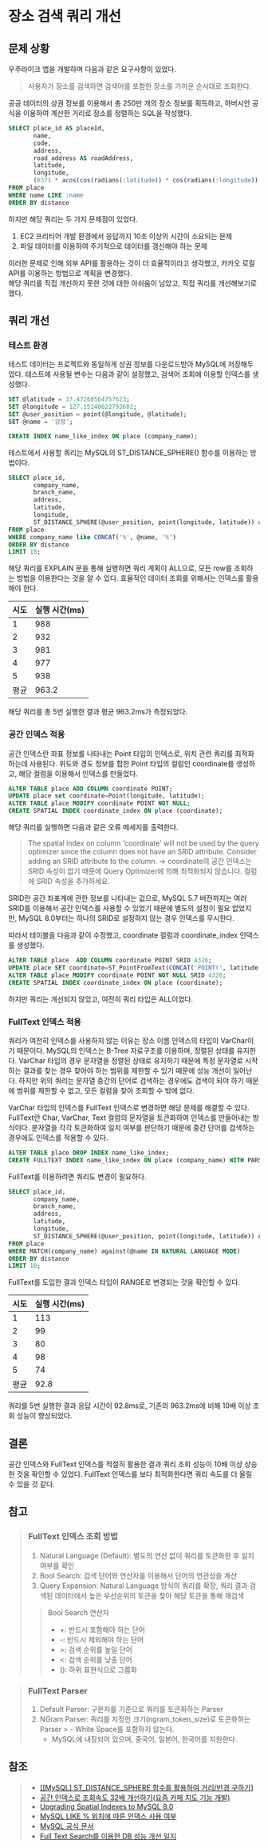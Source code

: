 # 장소 검색 쿼리 개선
## 문제 상황
우주라이크 앱을 개발하며 다음과 같은 요구사항이 있었다.
> 사용자가 장소를 검색하면 검색어를 포함한 장소를 가까운 순서대로 조회한다.

공공 데이터의 상권 정보를 이용해서 총 250만 개의 장소 정보를 획득하고, 하버시안 공식을 이용하여 계산한 거리로 장소를 정렬하는 SQL을 작성했다.
```sql
SELECT place_id AS placeId,
       name,
       code,
       address,
       road_address AS roadAddress,
       latitude,
       longitude,
       (6371 * acos(cos(radians(:latitude)) * cos(radians(:longitude)) + sin(radians(:latitude)) * sin(radians(latitude)))) AS distance
FROM place
WHERE name LIKE :name
ORDER BY distance
```

하지만 해당 쿼리는 두 가지 문제점이 있었다.
1. EC2 프리티어 개발 환경에서 응답까지 10초 이상의 시간이 소요되는 문제
2. 파일 데이터를 이용하여 주기적으로 데이터를 갱신해야 하는 문제

이러한 문제로 인해 외부 API를 활용하는 것이 더 효율적이라고 생각했고, 카카오 로컬 API를 이용하는 방법으로 계획을 변경했다.<br>
해당 쿼리를 직접 개선하지 못한 것에 대한 아쉬움이 남았고, 직접 쿼리를 개선해보기로 했다.

## 쿼리 개선
### 테스트 환경
테스트 데이터는 프로젝트와 동일하게 상권 정보를 다운로드받아 MySQL에 저장해두었다.
테스트에 사용될 변수는 다음과 같이 설정했고, 검색어 조회에 이용할 인덱스를 생성했다.
```sql
SET @latitude = 37.47268564757623;
SET @longitude = 127.15240622792602;
SET @user_position = point(@longitude, @latitude);
SET @name = '강정';

CREATE INDEX name_like_index ON place (company_name);
```

테스트에서 사용할 쿼리는 MySQL의 ST_DISTANCE_SPHERE() 함수를 이용하는 방법이다.
```sql
SELECT place_id,
       company_name,
       branch_name,
       address,
       latitude,
       longitude,
       ST_DISTANCE_SPHERE(@user_position, point(longitude, latitude)) as distance
FROM place
WHERE company_name like CONCAT('%', @name, '%')
ORDER BY distance
LIMIT 10;
```
해당 쿼리를 EXPLAIN 문을 통해 실행하면 쿼리 계획이 ALL으로, 모든 row를 조회하는 방법을 이용한다는 것을 알 수 있다. 효율적인 데이터 조회를 위해서는 인덱스를 활용해야 한다.

| 시도  | 실행 시간(ms) |
|-----|-----------|
| 1   | 988       |
| 2   | 932       |
| 3   | 981       |
| 4   | 977       |
| 5   | 938       |
| 평균  | 963.2     |

해당 쿼리를 총 5번 실행한 결과 평균 963.2ms가 측정되었다.

### 공간 인덱스 적용
공간 인덱스란 좌표 정보를 나타내는 Point 타입의 인덱스로, 위치 관련 쿼리를 최적화하는데 사용된다.
위도와 경도 정보를 합한 Point 타입의 컬럼인 coordinate를 생성하고, 해당 컬럼을 이용해서 인덱스를 만들었다.
```sql
ALTER TABLE place ADD COLUMN coordinate POINT;
UPDATE place set coordinate=Point(longitude, latitude);
ALTER TABLE place MODIFY coordinate POINT NOT NULL;
CREATE SPATIAL INDEX coordinate_index ON place (coordinate);
```

해당 쿼리를 실행하면 다음과 같은 오류 메세지를 출력한다.
> The spatial index on column 'coordinate' will not be used by the query optimizer since the column does not have an SRID attribute. Consider adding an SRID attribute to the column.
> -> coordinate의 공간 인덱스는 SRID 속성이 없기 때문에 Query Optimizer에 의해 최적화되지 않습니다.  컬럼에 SRID 속성을 추가하세요.

SRID란 공간 좌표계에 관한 정보를 나타내는 겂으로, MySQL 5.7 버전까지는 여러 SRID를 이용해서 공간 인덱스를 사용할 수 있었기 때문에 별도의 설정이 필요 없었지만, MySQL 8.0부터는 하나의 SRID로 설정하지 않는 경우 인덱스를 무시한다.

따라서 테이블을 다음과 같이 수정했고, coordinate 컬럼과 coordinate_index 인덱스를 생성했다.
```sql
ALTER TABLE place  ADD COLUMN coordinate POINT SRID 4326;
UPDATE place SET coordinate=ST_PointFromText(CONCAT('POINT(', latitude, longitude, ')'), 4326);
ALTER TABLE place MODIFY coordinate POINT NOT NULL SRID 4326;
CREATE SPATIAL INDEX coordinate_index ON place (coordinate);
```

하지만 쿼리는 개선되지 않았고, 여전히 쿼리 타입은 ALL이었다.
### FullText 인덱스 적용
쿼리가 여전히 인덱스를 사용하지 않는 이유는 장소 이름 인덱스의 타입이 VarChar이기 때문이다.
MySQL의 인덱스는 B-Tree 자료구조를 이용하며, 정렬된 상태를 유지한다. VarChar 타입의 경우 문자열을 정렬된 상태로 유지하기 때문에 특정 문자열로 시작하는 결과를 찾는 경우 찾아야 하는 범위를 제한할 수 있기 때문에 성능 개선이 일어난다. 하지만 위의 쿼리는 문자열 중간의 단어로 검색하는 경우에도 검색이 되야 하기 때문에 범위를 제한할 수 없고, 모든 컬럼을 찾아 조회할 수 밖에 없다.

VarChar 타입의 인덱스를 FullText 인덱스로 변경하면 해당 문제를 해결할 수 있다. FullText란 Char, VarChar, Text 컬럼의 문자열을 토큰화하여 인덱스를 만들어내는 방식이다. 문자열을 각각 토큰화하여 일치 여부를 판단하기 때문에 중간 단어를 검색하는 경우에도 인덱스를 적용할 수 있다.
```sql
ALTER TABLE place DROP INDEX name_like_index;
CREATE FULLTEXT INDEX name_like_index ON place (company_name) WITH PARSER ngram;
```

FullText를 이용하려면 쿼리도 변경이 필요하다.
```sql
SELECT place_id,
       company_name,
       branch_name,
       address,
       latitude,
       longitude,
       ST_DISTANCE_SPHERE(@user_position, point(longitude, latitude)) AS distance
FROM place
WHERE MATCH(company_name) against(@name IN NATURAL LANGUAGE MODE)
ORDER BY distance
LIMIT 10;
```

FullText를 도입한 결과 인덱스 타입이 RANGE로 변경되는 것을 확인할 수 있다.

| 시도  | 실행 시간(ms) |
|-----|-----------|
| 1   | 113       |
| 2   | 99        |
| 3   | 80        |
| 4   | 98        |
| 5   | 74        |
| 평균  | 92.8      |

쿼리를 5번 실행한 결과 응답 시간이 92.8ms로, 기존의 963.2ms에 비해 10배 이상 조회 성능이 향상되었다.

## 결론
공간 인덱스와 FullText 인덱스를 적절히 활용한 결과 쿼리 조회 성능이 10배 이상 상승한 것을 확인할 수 있었다.
FullText 인덱스를 보다 최적화한다면 쿼리 속도를 더 올릴 수 있을 것 같다.

## 참고
> ### FullText 인덱스 조회 방법
> 1. Natural Language (Default): 별도의 연산 없이 쿼리를 토큰화한 후 일치 여부를 확인
> 2. Bool Search: 검색 단어와 연산자를 이용해서 단어의 연관성을 계산
> 3. Query Expansion: Natural Language 방식의 쿼리를 확장, 쿼리 결과 검색된 데이터에서 높은 우선순위의 토큰을 찾아 해당 토큰을 통해 재검색
> > Bool Search 연산자
> > - +: 반드시 포함해야 하는 단어
> > - -: 반드시 제외해야 하는 단어
> > - \>: 검색 순위를 높일 단어
> > - <: 검색 순위를 낮출 단어
> > - (): 하위 표현식으로 그룹화

> ### FullText Parser
> 1. Default Parser: 구분자를 기준으로 쿼리를 토큰화하는 Parser
> 2. NGram Parser: 쿼리를 지정한 크기(ngram_token_size)로 토큰화하는 Parser
     >    - White Space를 포함하지 않는다.
>    - MySQL에 내장되어 있으며, 중국어, 일본어, 한국어를 지원한다.

## 참조
> - [\[\[MySQL\] ST_DISTANCE_SPHERE 함수를 활용하여 거리/반경 구하기\]](https://jinooh.tistory.com/76)
> - [공간 인덱스로 조회속도 32배 개선하기(요즘 카페 지도 기능 개발)](https://kong-dev.tistory.com/245)
> - [Upgrading Spatial Indexes to MySQL 8.0](https://dev.mysql.com/blog-archive/upgrading-spatial-indexes-to-mysql-8-0/)
> - [MySQL LIKE % 위치에 따른 인덱스 사용 여부](https://k3068.tistory.com/106)
> - [MySQL 공식 문서](https://dev.mysql.com/doc/refman/8.0/en/fulltext-search.html)
> - [Full Text Search를 이용한 DB 성능 개선 일지](https://www.essential2189.dev/db-performance-fts#9b38512b-b34b-45cf-8f78-7df1a235a128)

